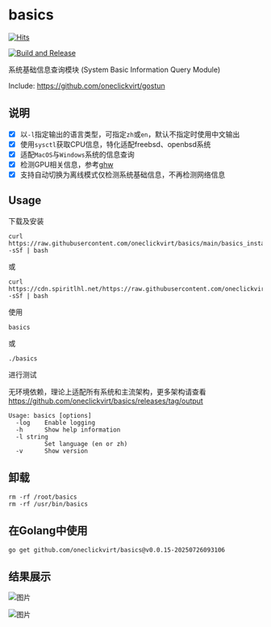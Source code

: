 # basics

[![Hits](https://hits.spiritlhl.net/basics.svg?action=hit&title=Hits&title_bg=%23555555&count_bg=%230eecf8&edge_flat=false)](https://hits.spiritlhl.net)

[![Build and Release](https://github.com/oneclickvirt/basics/actions/workflows/main.yaml/badge.svg)](https://github.com/oneclickvirt/basics/actions/workflows/main.yaml)

系统基础信息查询模块 (System Basic Information Query Module)

Include: https://github.com/oneclickvirt/gostun

## 说明

- [x] 以```-l```指定输出的语言类型，可指定```zh```或```en```，默认不指定时使用中文输出
- [x] 使用```sysctl```获取CPU信息，特化适配freebsd、openbsd系统
- [x] 适配```MacOS```与```Windows```系统的信息查询
- [x] 检测GPU相关信息，参考[ghw](https://github.com/jaypipes/ghw)
- [x] 支持自动切换为离线模式仅检测系统基础信息，不再检测网络信息

## Usage

下载及安装

```
curl https://raw.githubusercontent.com/oneclickvirt/basics/main/basics_install.sh -sSf | bash
```

或

```
curl https://cdn.spiritlhl.net/https://raw.githubusercontent.com/oneclickvirt/basics/main/basics_install.sh -sSf | bash
```

使用

```
basics
```

或

```
./basics
```

进行测试

无环境依赖，理论上适配所有系统和主流架构，更多架构请查看 https://github.com/oneclickvirt/basics/releases/tag/output

```
Usage: basics [options]
  -log    Enable logging
  -h      Show help information
  -l string
          Set language (en or zh)
  -v      Show version
```

## 卸载

```
rm -rf /root/basics
rm -rf /usr/bin/basics
```

## 在Golang中使用

```
go get github.com/oneclickvirt/basics@v0.0.15-20250726093106
```

## 结果展示

![图片](https://github.com/user-attachments/assets/8c241b8a-4403-49a7-a17a-dbddf8783033)

![图片](https://github.com/user-attachments/assets/624d2aaa-ba1c-4bec-a6db-9701c0196c6f)

